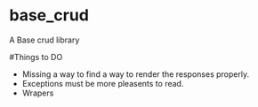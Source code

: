 # base_crud
A Base crud library


#Things to DO

- Missing a way to find a way to render the responses properly.
- Exceptions must be more pleasents to read.
- Wrapers 